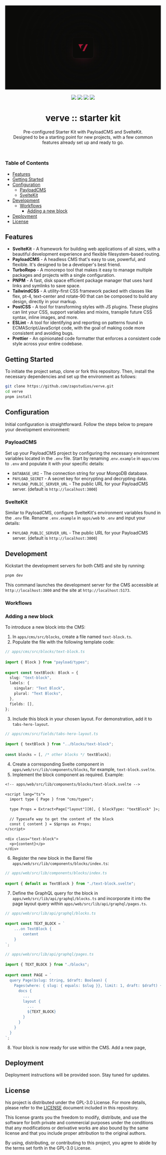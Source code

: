 ![alt text](./verve-preview.jpg)

<div align="center" style="margin-bottom: 48px;">

![](https://img.shields.io/badge/pnpm-black?style=for-the-badge&logo=pnpm)
![](https://img.shields.io/badge/turborepo-black?style=for-the-badge&logo=turborepo)
![](https://img.shields.io/badge/payloadcms-black?style=for-the-badge&logo=payloadcms)
![](https://img.shields.io/badge/sveltekit-black?style=for-the-badge&logo=svelte)

<h1 style="border: none !important;">verve :: starter kit</h1>

Pre-configured Starter Kit with PayloadCMS and SvelteKit. <br />
Designed to be a starting point for new projects, with a few common features already set up and ready to go.

</div>

### Table of Contents

- [Features](#features)
- [Getting Started](#getting-started)
- [Configuration](#configuration)
  - [PayloadCMS](#payloadcms)
  - [SvelteKit](#sveltekit)
- [Development](#development)
  - [Workflows](#workflows)
    - [Adding a new block](#adding-a-new-block)
- [Deployment](#deployment)
- [License](#license)

## Features

- **SvelteKit** - A framework for building web applications of all sizes, with a beautiful development experience and flexible filesystem-based routing.
- **PayloadCMS** - A headless CMS that's easy to use, powerful, and flexible. It's designed to be a developer's best friend.
- **TurboRepo** - A monorepo tool that makes it easy to manage multiple packages and projects with a single configuration.
- **PNPM** - A fast, disk space efficient package manager that uses hard links and symlinks to save space.
- **TailwindCSS** - A utility-first CSS framework packed with classes like flex, pt-4, text-center and rotate-90 that can be composed to build any design, directly in your markup.
- **PostCSS** - A tool for transforming styles with JS plugins. These plugins can lint your CSS, support variables and mixins, transpile future CSS syntax, inline images, and more.
- **ESLint** - A tool for identifying and reporting on patterns found in ECMAScript/JavaScript code, with the goal of making code more consistent and avoiding bugs.
- **Prettier** - An opinionated code formatter that enforces a consistent code style across your entire codebase.

## Getting Started

To initiate the project setup, clone or fork this repository. Then, install the necessary dependencies and set up the environment as follows:

```bash
git clone https://github.com/zapstudios/verve.git
cd verve
pnpm install
```

## Configuration

Initial configuration is straightforward. Follow the steps below to prepare your development environment:

### PayloadCMS

Set up your PayloadCMS project by configuring the necessary environment variables located in the `.env` file. Start by renaming .`env.example` in `apps/cms` to `.env` and populate it with your specific details:

- `DATABASE_URI` - The connection string for your MongoDB database.
- `PAYLOAD_SECRET` - A secret key for encrypting and decrypting data.
- `PAYLOAD_PUBLIC_SERVER_URL` - The public URL for your PayloadCMS server. (default is `http://localhost:3000`)

### SvelteKit

Similar to PayloadCMS, configure SvelteKit's environment variables found in the `.env` file. Rename `.env.example` in `apps/web` to `.env` and input your details:

- `PAYLOAD_PUBLIC_SERVER_URL` - The public URL for your PayloadCMS server. (default is `http://localhost:3000`)

## Development

Kickstart the development servers for both CMS and site by running:

```bash
pnpm dev
```

This command launches the development server for the CMS accessible at `http://localhost:3000` and the site at `http://localhost:5173`.

### Workflows

### Adding a new block

To introduce a new block into the CMS:

1. In `apps/cms/src/blocks`, create a file named `text-block.ts`.
2. Populate the file with the following template code:

```typescript
// apps/cms/src/blocks/text-block.ts

import { Block } from "payload/types";

export const textBlock: Block = {
  slug: "text-block",
  labels: {
    singular: "Text Block",
    plural: "Text Blocks",
  },
  fields: [],
};
```

3. Include this block in your chosen layout. For demonstration, add it to `tabs-hero-layout`.

```typescript
// apps/cms/src/fields/tabs-hero-layout.ts

import { textBlock } from "../blocks/text-block";

const blocks = [, /* other blocks */ textBlock];
```

4. Create a corresponding Svelte component in `apps/web/src/lib/components/blocks`, for example, `text-block.svelte`.
5. Implement the block component as required. Example:

```svelte
<!-- apps/web/src/lib/components/blocks/text-block.svelte -->

<script lang="ts">
  import type { Page } from "cms/types";

  type Props = Extract<Page["layout"][0], { blockType: "textBlock" }>;

  // Typesafe way to get the content of the block
  const { content } = $$props as Props;
</script>

<div class="text-block">
  <p>{content}</p>
</div>
```

6. Register the new block in the Barrel file `apps/web/src/lib/components/blocks/index.ts`:

```typescript
// apps/web/src/lib/components/blocks/index.ts

export { default as TextBlock } from "./text-block.svelte";
```

7. Define the GraphQL query for the block in `apps/web/src/lib/api/graphql/blocks.ts` and incorporate it into the page layout query within `apps/web/src/lib/api/graphql/pages.ts`.

```typescript
// apps/web/src/lib/api/graphql/blocks.ts

export const TEXT_BLOCK = `
    ...on TextBlock {
        content
    }
`;
```

```typescript
// apps/web/src/lib/api/graphql/pages.ts

import { TEXT_BLOCK } from "./blocks";

export const PAGE = `
  query Page($slug: String, $draft: Boolean) {
    Pages(where: { slug: { equals: $slug }}, limit: 1, draft: $draft) {
      docs {
        ...
        layout {
          ...
          ${TEXT_BLOCK}
        }
      }
    }
  }
`;
```

8. Your block is now ready for use within the CMS. Add a new page,

## Deployment

Deployment instructions will be provided soon. Stay tuned for updates.

## License

his project is distributed under the GPL-3.0 License. For more details, please refer to the [LICENSE](LICENSE) document included in this repository.

This license grants you the freedom to modify, distribute, and use the software for both private and commercial purposes under the conditions that any modifications or derivative works are also bound by the same license and that you include proper attribution to the original authors.

By using, distributing, or contributing to this project, you agree to abide by the terms set forth in the GPL-3.0 License.
